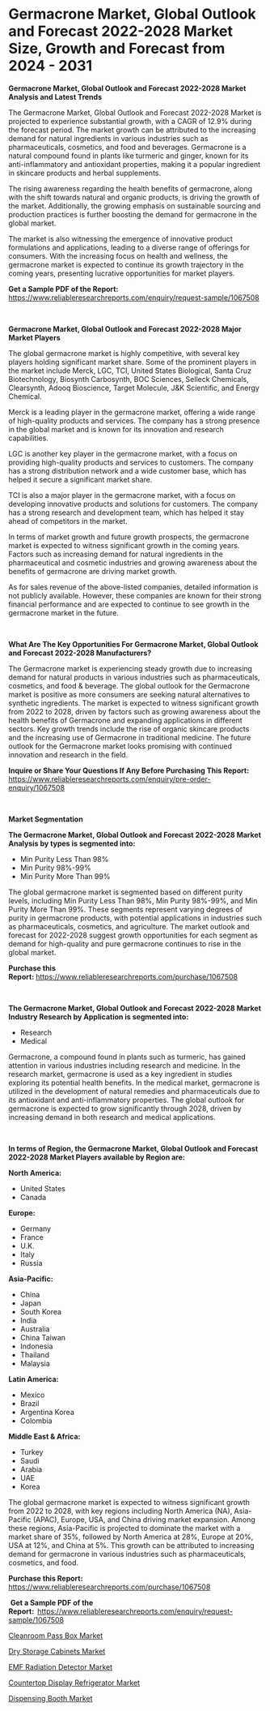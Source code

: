 <p><h1>Germacrone Market, Global Outlook and Forecast 2022-2028 Market Size, Growth and Forecast from 2024 - 2031</h1></p><p><strong>Germacrone Market, Global Outlook and Forecast 2022-2028 Market Analysis and Latest Trends</strong></p>
<p><p>The Germacrone Market, Global Outlook and Forecast 2022-2028 Market is projected to experience substantial growth, with a CAGR of 12.9% during the forecast period. The market growth can be attributed to the increasing demand for natural ingredients in various industries such as pharmaceuticals, cosmetics, and food and beverages. Germacrone is a natural compound found in plants like turmeric and ginger, known for its anti-inflammatory and antioxidant properties, making it a popular ingredient in skincare products and herbal supplements.</p><p>The rising awareness regarding the health benefits of germacrone, along with the shift towards natural and organic products, is driving the growth of the market. Additionally, the growing emphasis on sustainable sourcing and production practices is further boosting the demand for germacrone in the global market.</p><p>The market is also witnessing the emergence of innovative product formulations and applications, leading to a diverse range of offerings for consumers. With the increasing focus on health and wellness, the germacrone market is expected to continue its growth trajectory in the coming years, presenting lucrative opportunities for market players.</p></p>
<p><strong>Get a Sample PDF of the Report:&nbsp;</strong> <a href="https://www.reliableresearchreports.com/enquiry/request-sample/1067508">https://www.reliableresearchreports.com/enquiry/request-sample/1067508</a></p>
<p>&nbsp;</p>
<p><strong>Germacrone Market, Global Outlook and Forecast 2022-2028 Major Market Players</strong></p>
<p><p>The global germacrone market is highly competitive, with several key players holding significant market share. Some of the prominent players in the market include Merck, LGC, TCI, United States Biological, Santa Cruz Biotechnology, Biosynth Carbosynth, BOC Sciences, Selleck Chemicals, Clearsynth, Adooq Bioscience, Target Molecule, J&K Scientific, and Energy Chemical.</p><p>Merck is a leading player in the germacrone market, offering a wide range of high-quality products and services. The company has a strong presence in the global market and is known for its innovation and research capabilities.</p><p>LGC is another key player in the germacrone market, with a focus on providing high-quality products and services to customers. The company has a strong distribution network and a wide customer base, which has helped it secure a significant market share.</p><p>TCI is also a major player in the germacrone market, with a focus on developing innovative products and solutions for customers. The company has a strong research and development team, which has helped it stay ahead of competitors in the market.</p><p>In terms of market growth and future growth prospects, the germacrone market is expected to witness significant growth in the coming years. Factors such as increasing demand for natural ingredients in the pharmaceutical and cosmetic industries and growing awareness about the benefits of germacrone are driving market growth.</p><p>As for sales revenue of the above-listed companies, detailed information is not publicly available. However, these companies are known for their strong financial performance and are expected to continue to see growth in the germacrone market in the future.</p></p>
<p>&nbsp;</p>
<p><strong>What Are The Key Opportunities For Germacrone Market, Global Outlook and Forecast 2022-2028 Manufacturers?</strong></p>
<p><p>The Germacrone market is experiencing steady growth due to increasing demand for natural products in various industries such as pharmaceuticals, cosmetics, and food & beverage. The global outlook for the Germacrone market is positive as more consumers are seeking natural alternatives to synthetic ingredients. The market is expected to witness significant growth from 2022 to 2028, driven by factors such as growing awareness about the health benefits of Germacrone and expanding applications in different sectors. Key growth trends include the rise of organic skincare products and the increasing use of Germacrone in traditional medicine. The future outlook for the Germacrone market looks promising with continued innovation and research in the field.</p></p>
<p><strong>Inquire or Share Your Questions If Any Before Purchasing This Report:</strong> <a href="https://www.reliableresearchreports.com/enquiry/pre-order-enquiry/1067508">https://www.reliableresearchreports.com/enquiry/pre-order-enquiry/1067508</a></p>
<p>&nbsp;</p>
<p><strong>Market Segmentation</strong></p>
<p><strong>The Germacrone Market, Global Outlook and Forecast 2022-2028 Market Analysis by types is segmented into:</strong></p>
<p><ul><li>Min Purity Less Than 98%</li><li>Min Purity 98%-99%</li><li>Min Purity More Than 99%</li></ul></p>
<p><p>The global germacrone market is segmented based on different purity levels, including Min Purity Less Than 98%, Min Purity 98%-99%, and Min Purity More Than 99%. These segments represent varying degrees of purity in germacrone products, with potential applications in industries such as pharmaceuticals, cosmetics, and agriculture. The market outlook and forecast for 2022-2028 suggest growth opportunities for each segment as demand for high-quality and pure germacrone continues to rise in the global market.</p></p>
<p><strong>Purchase this Report:&nbsp;</strong><a href="https://www.reliableresearchreports.com/purchase/1067508">https://www.reliableresearchreports.com/purchase/1067508</a></p>
<p>&nbsp;</p>
<p><strong>The Germacrone Market, Global Outlook and Forecast 2022-2028 Market Industry Research by Application is segmented into:</strong></p>
<p><ul><li>Research</li><li>Medical</li></ul></p>
<p><p>Germacrone, a compound found in plants such as turmeric, has gained attention in various industries including research and medicine. In the research market, germacrone is used as a key ingredient in studies exploring its potential health benefits. In the medical market, germacrone is utilized in the development of natural remedies and pharmaceuticals due to its antioxidant and anti-inflammatory properties. The global outlook for germacrone is expected to grow significantly through 2028, driven by increasing demand in both research and medical applications.</p></p>
<p>&nbsp;</p>
<p><strong>In terms of Region, the Germacrone Market, Global Outlook and Forecast 2022-2028 Market Players available by Region are:</strong></p>
<p>
    <p> <strong> North America: </strong>
        <ul>
            <li>United States</li>
            <li>Canada</li>
        </ul>
        </p> 
    <p> <strong> Europe: </strong>
        <ul>
            <li>Germany</li>
            <li>France</li>
            <li>U.K.</li>
            <li>Italy</li>
            <li>Russia</li>
        </ul>
        </p> 
    <p> <strong> Asia-Pacific: </strong>
        <ul>
            <li>China</li>
            <li>Japan</li>
            <li>South Korea</li>
            <li>India</li>
            <li>Australia</li>
            <li>China Taiwan</li>
            <li>Indonesia</li>
            <li>Thailand</li>
            <li>Malaysia</li>
        </ul>
        </p> 
    <p> <strong> Latin America: </strong>
        <ul>
            <li>Mexico</li>
            <li>Brazil</li>
            <li>Argentina Korea</li>
            <li>Colombia</li>
        </ul>
        </p> 
    <p> <strong> Middle East & Africa: </strong>
        <ul>
            <li>Turkey</li>
            <li>Saudi</li>
            <li>Arabia</li>
            <li>UAE</li>
            <li>Korea</li>
        </ul>
    </p>
    </p>
<p><p>The global germacrone market is expected to witness significant growth from 2022 to 2028, with key regions including North America (NA), Asia-Pacific (APAC), Europe, USA, and China driving market expansion. Among these regions, Asia-Pacific is projected to dominate the market with a market share of 35%, followed by North America at 28%, Europe at 20%, USA at 12%, and China at 5%. This growth can be attributed to increasing demand for germacrone in various industries such as pharmaceuticals, cosmetics, and food.</p></p>
<p><strong>Purchase this Report: </strong><a href="https://www.reliableresearchreports.com/purchase/1067508">https://www.reliableresearchreports.com/purchase/1067508</a></p>
<p>&nbsp;<strong>Get a Sample PDF of the Report:&nbsp;&nbsp;</strong><a href="https://www.reliableresearchreports.com/enquiry/request-sample/1067508">https://www.reliableresearchreports.com/enquiry/request-sample/1067508</a></p>
<p><strong></strong></p>
<p><p><a href="https://medium.com/@harrymcgrath965/cleanroom-pass-box-market-size-reveals-the-best-marketing-channels-in-global-industry-8381f7dea14e">Cleanroom Pass Box Market</a></p><p><a href="https://medium.com/@harrymcgrath965/dry-storage-cabinets-market-the-key-to-successful-business-strategy-forecast-till-2031-78e9ab65e9e5">Dry Storage Cabinets Market</a></p><p><a href="https://medium.com/p/52fd212d55b6/edit">EMF Radiation Detector Market</a></p><p><a href="https://medium.com/@harrymcgrath965/analyzing-countertop-display-refrigerator-market-global-industry-perspective-and-forecast-2024-to-0591612f929b">Countertop Display Refrigerator Market</a></p><p><a href="https://medium.com/@harrymcgrath965/dispensing-booth-market-size-market-outlook-and-market-forecast-2024-to-2031-d192de784b0b">Dispensing Booth Market</a></p></p>